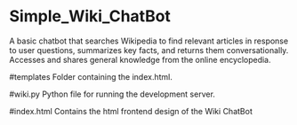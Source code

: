 # Simple_Wiki_ChatBot
A basic chatbot that searches Wikipedia to find relevant articles in response to user questions, summarizes key facts, and returns them conversationally. Accesses and shares general knowledge from the online encyclopedia.

#templates
Folder containing the index.html.

#wiki.py
Python file for running the development server.

#index.html
Contains the html frontend design of the Wiki ChatBot
